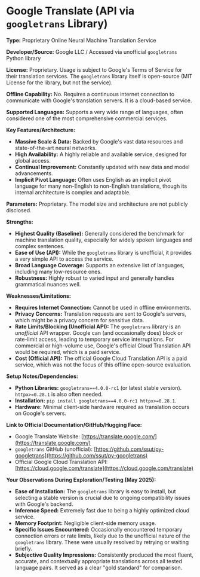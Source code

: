 # Google Translate (API via `googletrans` Library)

**Type:** Proprietary Online Neural Machine Translation Service

**Developer/Source:** Google LLC / Accessed via unofficial `googletrans` Python library

**License:** Proprietary. Usage is subject to Google's Terms of Service for their translation services. The `googletrans` library itself is open-source (MIT License for the library, but not the service).

**Offline Capability:** No. Requires a continuous internet connection to communicate with Google's translation servers. It is a cloud-based service.

**Supported Languages:** Supports a very wide range of languages, often considered one of the most comprehensive commercial services.

**Key Features/Architecture:**
* **Massive Scale & Data:** Backed by Google's vast data resources and state-of-the-art neural networks.
* **High Availability:** A highly reliable and available service, designed for global access.
* **Continual Improvement:** Constantly updated with new data and model advancements.
* **Implicit Pivot Language:** Often uses English as an implicit pivot language for many non-English to non-English translations, though its internal architecture is complex and adaptable.

**Parameters:** Proprietary. The model size and architecture are not publicly disclosed.

**Strengths:**
* **Highest Quality (Baseline):** Generally considered the benchmark for machine translation quality, especially for widely spoken languages and complex sentences.
* **Ease of Use (API):** While the `googletrans` library is unofficial, it provides a very simple API to access the service.
* **Broad Language Coverage:** Supports an extensive list of languages, including many low-resource ones.
* **Robustness:** Highly robust to varied input and generally handles grammatical nuances well.

**Weaknesses/Limitations:**
* **Requires Internet Connection:** Cannot be used in offline environments.
* **Privacy Concerns:** Translation requests are sent to Google's servers, which might be a privacy concern for sensitive data.
* **Rate Limits/Blocking (Unofficial API):** The `googletrans` library is an *unofficial* API wrapper. Google can (and occasionally does) block or rate-limit access, leading to temporary service interruptions. For commercial or high-volume use, Google's official Cloud Translation API would be required, which is a paid service.
* **Cost (Official API):** The official Google Cloud Translation API is a paid service, which was not the focus of this offline open-source evaluation.

**Setup Notes/Dependencies:**
* **Python Libraries:** `googletrans==4.0.0-rc1` (or latest stable version). `httpx>=0.28.1` is also often needed.
* **Installation:** `pip install googletrans==4.0.0-rc1 httpx>=0.28.1`.
* **Hardware:** Minimal client-side hardware required as translation occurs on Google's servers.

**Link to Official Documentation/GitHub/Hugging Face:**
* Google Translate Website: [https://translate.google.com/](https://translate.google.com/)
* `googletrans` GitHub (unofficial): [https://github.com/ssut/py-googletrans](https://github.com/ssut/py-googletrans)
* Official Google Cloud Translation API: [https://cloud.google.com/translate](https://cloud.google.com/translate)

**Your Observations During Exploration/Testing (May 2025):**
* **Ease of Installation:** The `googletrans` library is easy to install, but selecting a stable version is crucial due to ongoing compatibility issues with Google's backend.
* **Inference Speed:** Extremely fast due to being a highly optimized cloud service.
* **Memory Footprint:** Negligible client-side memory usage.
* **Specific Issues Encountered:** Occasionally encountered temporary connection errors or rate limits, likely due to the unofficial nature of the `googletrans` library. These were usually resolved by retrying or waiting briefly.
* **Subjective Quality Impressions:** Consistently produced the most fluent, accurate, and contextually appropriate translations across all tested language pairs. It served as a clear "gold standard" for comparison.